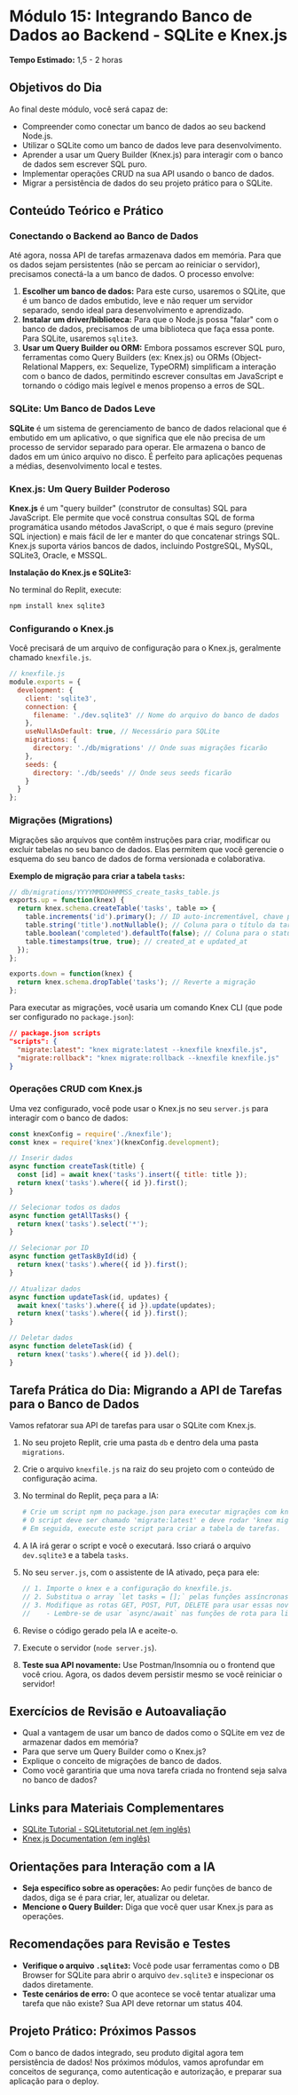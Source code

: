 # Módulo 15: Integrando Banco de Dados ao Backend - SQLite e Knex.js

**Tempo Estimado:** 1,5 - 2 horas

## Objetivos do Dia

Ao final deste módulo, você será capaz de:

*   Compreender como conectar um banco de dados ao seu backend Node.js.
*   Utilizar o SQLite como um banco de dados leve para desenvolvimento.
*   Aprender a usar um Query Builder (Knex.js) para interagir com o banco de dados sem escrever SQL puro.
*   Implementar operações CRUD na sua API usando o banco de dados.
*   Migrar a persistência de dados do seu projeto prático para o SQLite.

## Conteúdo Teórico e Prático

### Conectando o Backend ao Banco de Dados

Até agora, nossa API de tarefas armazenava dados em memória. Para que os dados sejam persistentes (não se percam ao reiniciar o servidor), precisamos conectá-la a um banco de dados. O processo envolve:

1.  **Escolher um banco de dados:** Para este curso, usaremos o SQLite, que é um banco de dados embutido, leve e não requer um servidor separado, sendo ideal para desenvolvimento e aprendizado.
2.  **Instalar um driver/biblioteca:** Para que o Node.js possa "falar" com o banco de dados, precisamos de uma biblioteca que faça essa ponte. Para SQLite, usaremos `sqlite3`.
3.  **Usar um Query Builder ou ORM:** Embora possamos escrever SQL puro, ferramentas como Query Builders (ex: Knex.js) ou ORMs (Object-Relational Mappers, ex: Sequelize, TypeORM) simplificam a interação com o banco de dados, permitindo escrever consultas em JavaScript e tornando o código mais legível e menos propenso a erros de SQL.

### SQLite: Um Banco de Dados Leve

**SQLite** é um sistema de gerenciamento de banco de dados relacional que é embutido em um aplicativo, o que significa que ele não precisa de um processo de servidor separado para operar. Ele armazena o banco de dados em um único arquivo no disco. É perfeito para aplicações pequenas a médias, desenvolvimento local e testes.

### Knex.js: Um Query Builder Poderoso

**Knex.js** é um "query builder" (construtor de consultas) SQL para JavaScript. Ele permite que você construa consultas SQL de forma programática usando métodos JavaScript, o que é mais seguro (previne SQL injection) e mais fácil de ler e manter do que concatenar strings SQL. Knex.js suporta vários bancos de dados, incluindo PostgreSQL, MySQL, SQLite3, Oracle, e MSSQL.

**Instalação do Knex.js e SQLite3:**

No terminal do Replit, execute:

```bash
npm install knex sqlite3
```

### Configurando o Knex.js

Você precisará de um arquivo de configuração para o Knex.js, geralmente chamado `knexfile.js`.

```javascript
// knexfile.js
module.exports = {
  development: {
    client: 'sqlite3',
    connection: {
      filename: './dev.sqlite3' // Nome do arquivo do banco de dados
    },
    useNullAsDefault: true, // Necessário para SQLite
    migrations: {
      directory: './db/migrations' // Onde suas migrações ficarão
    },
    seeds: {
      directory: './db/seeds' // Onde seus seeds ficarão
    }
  }
};
```

### Migrações (Migrations)

Migrações são arquivos que contêm instruções para criar, modificar ou excluir tabelas no seu banco de dados. Elas permitem que você gerencie o esquema do seu banco de dados de forma versionada e colaborativa.

**Exemplo de migração para criar a tabela `tasks`:**

```javascript
// db/migrations/YYYYMMDDHHMMSS_create_tasks_table.js
exports.up = function(knex) {
  return knex.schema.createTable('tasks', table => {
    table.increments('id').primary(); // ID auto-incrementável, chave primária
    table.string('title').notNullable(); // Coluna para o título da tarefa
    table.boolean('completed').defaultTo(false); // Coluna para o status de conclusão
    table.timestamps(true, true); // created_at e updated_at
  });
};

exports.down = function(knex) {
  return knex.schema.dropTable('tasks'); // Reverte a migração
};
```

Para executar as migrações, você usaria um comando Knex CLI (que pode ser configurado no `package.json`):

```json
// package.json scripts
"scripts": {
  "migrate:latest": "knex migrate:latest --knexfile knexfile.js",
  "migrate:rollback": "knex migrate:rollback --knexfile knexfile.js"
}
```

### Operações CRUD com Knex.js

Uma vez configurado, você pode usar o Knex.js no seu `server.js` para interagir com o banco de dados:

```javascript
const knexConfig = require('./knexfile');
const knex = require('knex')(knexConfig.development);

// Inserir dados
async function createTask(title) {
  const [id] = await knex('tasks').insert({ title: title });
  return knex('tasks').where({ id }).first();
}

// Selecionar todos os dados
async function getAllTasks() {
  return knex('tasks').select('*');
}

// Selecionar por ID
async function getTaskById(id) {
  return knex('tasks').where({ id }).first();
}

// Atualizar dados
async function updateTask(id, updates) {
  await knex('tasks').where({ id }).update(updates);
  return knex('tasks').where({ id }).first();
}

// Deletar dados
async function deleteTask(id) {
  return knex('tasks').where({ id }).del();
}
```

## Tarefa Prática do Dia: Migrando a API de Tarefas para o Banco de Dados

Vamos refatorar sua API de tarefas para usar o SQLite com Knex.js.

1.  No seu projeto Replit, crie uma pasta `db` e dentro dela uma pasta `migrations`.
2.  Crie o arquivo `knexfile.js` na raiz do seu projeto com o conteúdo de configuração acima.
3.  No terminal do Replit, peça para a IA:

    ```bash
    # Crie um script npm no package.json para executar migrações com knex.
    # O script deve ser chamado 'migrate:latest' e deve rodar 'knex migrate:latest --knexfile knexfile.js'.
    # Em seguida, execute este script para criar a tabela de tarefas.
    ```

4.  A IA irá gerar o script e você o executará. Isso criará o arquivo `dev.sqlite3` e a tabela `tasks`.
5.  No seu `server.js`, com o assistente de IA ativado, peça para ele:

    ```javascript
    // 1. Importe o knex e a configuração do knexfile.js.
    // 2. Substitua o array `let tasks = [];` pelas funções assíncronas de CRUD (createTask, getAllTasks, getTaskById, updateTask, deleteTask) usando o knex.
    // 3. Modifique as rotas GET, POST, PUT, DELETE para usar essas novas funções de banco de dados em vez de manipular o array em memória.
    //    - Lembre-se de usar `async/await` nas funções de rota para lidar com as Promises retornadas pelo knex.
    ```

6.  Revise o código gerado pela IA e aceite-o.
7.  Execute o servidor (`node server.js`).
8.  **Teste sua API novamente:** Use Postman/Insomnia ou o frontend que você criou. Agora, os dados devem persistir mesmo se você reiniciar o servidor!

## Exercícios de Revisão e Autoavaliação

*   Qual a vantagem de usar um banco de dados como o SQLite em vez de armazenar dados em memória?
*   Para que serve um Query Builder como o Knex.js?
*   Explique o conceito de migrações de banco de dados.
*   Como você garantiria que uma nova tarefa criada no frontend seja salva no banco de dados?

## Links para Materiais Complementares

*   [SQLite Tutorial - SQLitetutorial.net (em inglês)](https://www.sqlitetutorial.net/)
*   [Knex.js Documentation (em inglês)](https://knexjs.org/)

## Orientações para Interação com a IA

*   **Seja específico sobre as operações:** Ao pedir funções de banco de dados, diga se é para criar, ler, atualizar ou deletar.
*   **Mencione o Query Builder:** Diga que você quer usar Knex.js para as operações.

## Recomendações para Revisão e Testes

*   **Verifique o arquivo `.sqlite3`:** Você pode usar ferramentas como o DB Browser for SQLite para abrir o arquivo `dev.sqlite3` e inspecionar os dados diretamente.
*   **Teste cenários de erro:** O que acontece se você tentar atualizar uma tarefa que não existe? Sua API deve retornar um status 404.

## Projeto Prático: Próximos Passos

Com o banco de dados integrado, seu produto digital agora tem persistência de dados! Nos próximos módulos, vamos aprofundar em conceitos de segurança, como autenticação e autorização, e preparar sua aplicação para o deploy.

